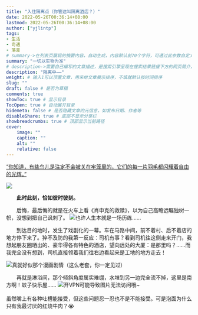 ```yaml
---
title: "入住隔离点（你管这叫隔离酒店？）"
date: 2022-05-26T00:36:14+08:00
lastmod: 2022-05-26T00:36:14+08:00
author: ["yjlintp"]
tags:
- 生活
- 奇遇
- 落差
# summary->在列表页展现的摘要内容，自动生成，内容默认前70个字符，可通过此参数自定义，一般无需专门设置
summary: "一切以实物为准"
# description->需要自己编写的文章描述，是搜索引擎呈现在搜索结果链接下方的网页简介，建议设置
description: "隔离中——"
weight: # 输入1可以顶置文章，用来给文章展示排序，不填就默认按时间排序
slug: ""
draft: false # 是否为草稿
comments: true
showToc: true # 显示目录
TocOpen: true # 自动展开目录
hidemeta: false # 是否隐藏文章的元信息，如发布日期、作者等
disableShare: true # 底部不显示分享栏
showbreadcrumbs: true # 顶部显示当前路径
cover:
    image: ""
    caption: ""
    alt: ""
    relative: false
---
```


<u>“你知道，有些鸟儿是注定不会被关在牢笼里的，它们的每一片羽毛都闪耀着自由的光辉。”</u>

<!--more--> 
![](https://i.imgtg.com/2022/05/26/hGMmS.jpg)

&ensp;&ensp;&ensp;&ensp;**此时此刻，恰如彼时彼刻。**

&ensp;&ensp;&ensp;&ensp;后悔，最后悔的就是在火车上看《肖申克的救赎》，以为自己高瞻远瞩独树一帜，没想到把自己讽刺了。
![](https://i.imgtg.com/2022/05/26/hEI4s.jpg)也许人生本就是一场历练……

&ensp;&ensp;&ensp;&ensp;到达目的地时，发生了戏剧化的一幕。车在马路中间，前不着村、后不着店的地方停下来了。猝不及防的我第一反应：司机有事？看到司机往这侧走来开门，我想起朋友圈晒出的、豪华得各有特色的酒店，望向远处的大厦：是那里吗？……而我完全没有想到，司机直接领着我们往右边看起来是工地的地方走去！

![](https://i.imgtg.com/2022/05/26/hG5Si.png)真就好似那个漫画剧情（这么老套，你一定见过）

&ensp;&ensp;&ensp;&ensp;再就是淋浴间，那个倾斜角度属实难绷，水堆到另一边完全流不掉，这里是南方啊！蚊子快乐屋……
![开VPN可能导致图片无法访问哦~](https://i.imgtg.com/2022/05/26/hE36K.jpg)
<br><br>
虽然嘴上有各种吐槽能接受，但这些问题忍一忍也不是不能接受。可是泡面为什么只有我最讨厌的红烧牛肉？😭


